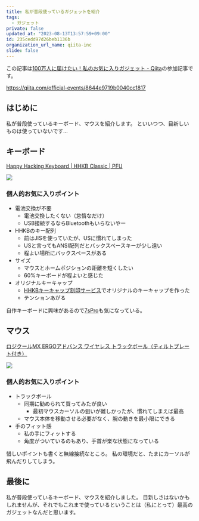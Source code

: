 ```yaml
---
title: 私が普段使っているガジェットを紹介
tags:
  - ガジェット
private: false
updated_at: "2023-08-13T13:57:59+09:00"
id: 235cedd97d26beb1136b
organization_url_name: qiita-inc
slide: false
---
```


この記事は[100万人に届けたい！私のお気に入りガジェット - Qiita](https://qiita.com/official-events/8644e9719b0040cc1817)の参加記事です。

https://qiita.com/official-events/8644e9719b0040cc1817

## はじめに

私が普段使っているキーボード、マウスを紹介します。
といいつつ、目新しいものは使っていないです...

## キーボード

[Happy Hacking Keyboard | HHKB Classic | PFU](https://happyhackingkb.com/jp/products/classic/)

![](https://qiita-image-store.s3.ap-northeast-1.amazonaws.com/0/352836/1b5a83b2-5c8b-7cb2-edc5-df88d4071c24.png)

### 個人的お気に入りポイント

- 電池交換が不要
  - 電池交換したくない（怠惰なだけ）
  - USB接続するならBluetoothもいらないやー
- HHKBのキー配列
  - 前はJISを使っていたが、USに慣れてしまった
  - USと言ってもANSI配列だとバックスペースキーが少し遠い
  - 程よい場所にバックスペースがある
- サイズ
  - マウスとホームポジションの距離を短くしたい
  - 60%キーボードが程よいと感じた
- オリジナルキーキャップ
  - [HHKBキーキャップ刻印サービス](https://shop.yushakobo.jp/products/hhkb_keycaps_marking)でオリジナルのキーキャップを作った
  - テンションあがる

自作キーボードに興味があるので[7sPro](https://shop.yushakobo.jp/products/7spro?_pos=1&_sid=0d802697b&_ss=r)も気になっている。

## マウス

[ロジクールMX ERGOアドバンス ワイヤレス トラックボール（ティルトプレート付き）](https://www.logicool.co.jp/ja-jp/products/mice/mx-ergo-wireless-trackball-mouse.910-005183.html)

![](https://qiita-image-store.s3.ap-northeast-1.amazonaws.com/0/352836/dd337160-cf21-0855-6e66-0e893b62e177.jpeg)

### 個人的お気に入りポイント

- トラックボール
  - 同期に勧められて買ってみたが良い
    - 最初マウスカーソルの狙いが難しかったが、慣れてしまえば最高
  - マウス本体を移動させる必要がなく、腕の動きを最小限にできる
- 手のフィット感
  - 私の手にフィットする
  - 角度がついているのもあり、手首が楽な状態になっている

惜しいポイントも書くと無線接続なところ。
私の環境だと、たまにカーソルが飛んだりしてしまう。

## 最後に

私が普段使っているキーボード、マウスを紹介しました。
目新しさはないかもしれませんが、それでもこれまで使っているということは（私にとって）最高のガジェットなんだと思います。
